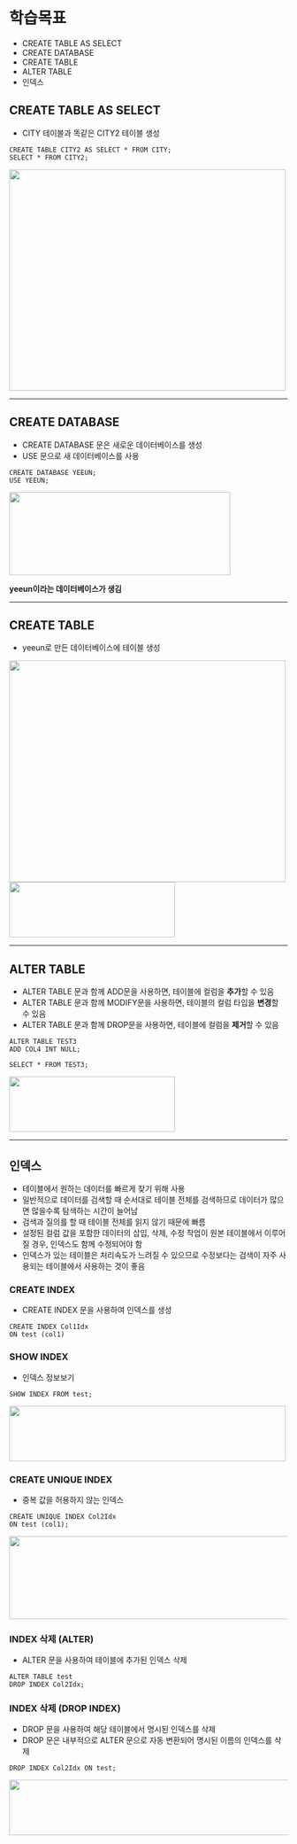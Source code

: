 # 학습목표
- CREATE TABLE AS SELECT
- CREATE DATABASE
- CREATE TABLE
- ALTER TABLE
- 인덱스

## CREATE TABLE AS SELECT
- CITY 테이블과 똑같은 CITY2 테이블 생성
```
CREATE TABLE CITY2 AS SELECT * FROM CITY;
SELECT * FROM CITY2;
```
<img src=https://user-images.githubusercontent.com/89372098/136178011-3676eba2-b736-4325-9076-b7c1c9059da4.png width="500" height="400"/> 

- - - 
## CREATE DATABASE
- CREATE DATABASE 문은 새로운 데이터베이스를 생성
- USE 문으로 새 데이터베이스를 사용
```
CREATE DATABASE YEEUN;
USE YEEUN;
```
<img src=https://user-images.githubusercontent.com/89372098/136178469-c2c6e1d1-8a8d-48f8-9908-e73492512d7c.png width="400" height="150"/>  

**yeeun이라는 데이터베이스가 생김**

- - -
## CREATE TABLE
- yeeun로 만든 데이터베이스에 테이블 생성 
<img src=https://user-images.githubusercontent.com/89372098/136179842-37069911-95ac-4888-b3e5-7d2503c835a8.png width="500" height="400"/>   
<img src=https://user-images.githubusercontent.com/89372098/136180082-6e6b709a-4112-42d6-9a2f-0e3d2432d0ab.png width="300" height="100"/> 

- - -
## ALTER TABLE
- ALTER TABLE 문과 함께 ADD문을 사용하면, 테이블에 컬럼을 **추가**할 수 있음
- ALTER TABLE 문과 함께 MODIFY문을 사용하면, 테이블의 컬럼 타입을 **변경**할 수 있음
- ALTER TABLE 문과 함께 DROP문을 사용하면, 테이블에 컬럼을 **제거**할 수 있음
```
ALTER TABLE TEST3
ADD COL4 INT NULL;

SELECT * FROM TEST3;
```
<img src=https://user-images.githubusercontent.com/89372098/136181392-b9e3367a-4f3b-42e3-967d-aeceb764049b.png width="300" height="100"/> 

- - -
## 인덱스
- 테이블에서 원하는 데이터를 빠르게 찾기 위해 사용
- 일반적으로 데이터를 검색할 때 순서대로 테이블 전체를 검색하므로 데이터가 많으면 많을수록 탐색하는 시간이 늘어남
- 검색과 질의를 할 때 테이블 전체를 읽지 않기 때문에 빠름
- 설정된 컬럼 값을 포함한 데이터의 삽입, 삭제, 수정 작업이 원본 테이블에서 이루어질 경우, 인덱스도 함께 수정되어야 함
- 인덱스가 있는 테이블은 처리속도가 느려질 수 있으므로 수정보다는 검색이 자주 사용되는 테이블에서 사용하는 것이 좋음

### CREATE INDEX
- CREATE INDEX 문을 사용하여 인덱스를 생성
```
CREATE INDEX Col1Idx
ON test (col1)
```

### SHOW INDEX
- 인덱스 정보보기
```
SHOW INDEX FROM test;
```
<img src=https://user-images.githubusercontent.com/89372098/136183056-9e3a8433-6c6b-41a2-a11a-dda4d722db87.png width="500" height="100"/> 

### CREATE UNIQUE INDEX
- 중복 값을 허용하지 않는 인덱스
```
CREATE UNIQUE INDEX Col2Idx
ON test (col1);
```
<img src=https://user-images.githubusercontent.com/89372098/136183506-b39f9231-b8ab-430f-8169-dccc05d86b30.png width="600" height="150"/> 

### INDEX 삭제 (ALTER)
- ALTER 문을 사용하여 테이블에 추가된 인덱스 삭제
```
ALTER TABLE test
DROP INDEX Col2Idx;
```

### INDEX 삭제 (DROP INDEX)
- DROP 문을 사용하여 해당 테이블에서 명시된 인덱스를 삭제
- DROP 문은 내부적으로 ALTER 문으로 자동 변환되어 명시된 이름의 인덱스를 삭제
```
DROP INDEX Col2Idx ON test;
```
<img src=https://user-images.githubusercontent.com/89372098/136184490-ea875bb9-b388-4a2b-ac6b-c9c1e2164c63.png width="600" height="100"/> 
